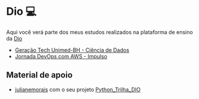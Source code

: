 # Dio :computer:

Aqui você verá parte dos meus estudos realizados na plataforma de ensino da [Dio](https://www.dio.me/)

- [Geração Tech Unimed-BH - Ciência de Dados](./Gera%C3%A7%C3%A3o%20Tech%20Unimed-BH%20-%20Ci%C3%AAncia%20de%20Dados/)
- [Jornada DevOps com AWS - Impulso](./Jornada%20DevOps%20com%20AWS%20-%20Impulso/)

## Material de apoio

- [julianemorais](https://github.com/julianemorais) com o seu projeto [Python_Trilha_DIO](https://github.com/julianemorais/Python_Trilha_DIO)
